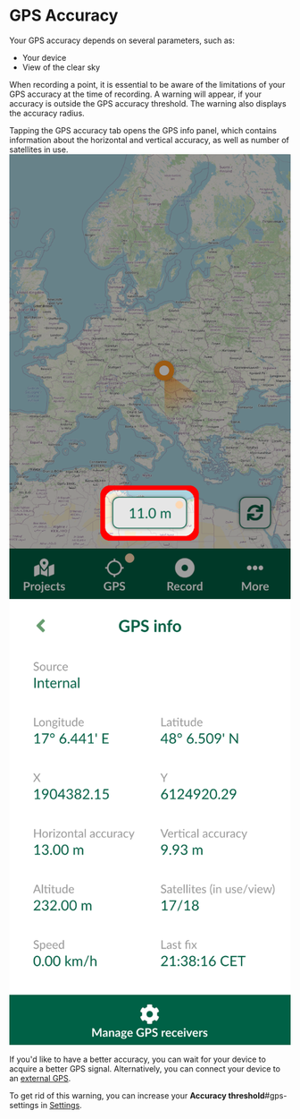 # GPS Accuracy

Your GPS accuracy depends on several parameters, such as:
- Your device
- View of the clear sky

When recording a point, it is essential to be aware of the limitations of your GPS accuracy at the time of recording. A warning will appear, if your accuracy is outside the GPS accuracy threshold. The warning also displays the accuracy radius.

Tapping the GPS accuracy tab opens the GPS info panel, which contains information about the horizontal and vertical accuracy, as well as number of satellites in use.
![gps info](./input-gps2.png)
![gps info](./input-gps-info.png)

If you'd like to have  a better accuracy, you can wait for your device to acquire a better GPS signal. Alternatively, you can connect your device to an [external GPS](./external_gps.md).

To get rid of this warning, you can increase your **Accuracy threshold**#gps-settings in [Settings](./input_ui.md#gps-settings).
